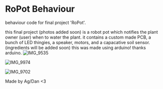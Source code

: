 # RoPot Behaviour
 behaviour code for final project 'RoPot'.

 this final project (photos added soon) is a robot pot which notifies the plant owner (user) when to water the plant. it contains a custom made PCB, a bunch of LED thingies, a speaker, motors, and a capacative soil sensor. (ingredients will be added soon) this was made using arduino! thanks arduino. 
![IMG_9535](https://github.com/DrSpaniel/RoPot-Behaviour/assets/80426387/6f99bdf3-d43c-46a7-8fea-a19d88d1456b)

![IMG_9974](https://github.com/DrSpaniel/RoPot-Behaviour/assets/80426387/cb02254e-36d8-4727-ac37-9fad3ec3c2d3)

![IMG_9702](https://github.com/DrSpaniel/RoPot-Behaviour/assets/80426387/e1474d67-6647-4293-9e46-941bb2b904c5)


 Made by Ag/Dan <3

